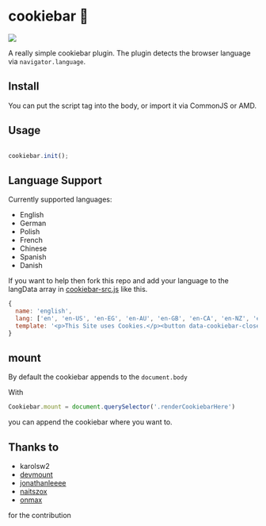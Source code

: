 # cookiebar 🍪

<p align="left">
  <img src="http://img.badgesize.io/janmarkuslanger/cookiebar/master/cookiebar.min.js.svg">
</p>

A really simple cookiebar plugin. The plugin detects the browser language via `navigator.language`.


## Install

You can put the script tag into the body, or import it via CommonJS or AMD.

## Usage

``` javascript

cookiebar.init();

```

## Language Support

Currently supported languages:

- English
- German
- Polish
- French
- Chinese
- Spanish
- Danish 

If you want to help then fork this repo and add your language to
the langData array in [cookiebar-src.js](cookiebar-src.js) like this.

``` javascript
{
  name: 'english',
  lang: ['en', 'en-US', 'en-EG', 'en-AU', 'en-GB', 'en-CA', 'en-NZ', 'en-IE', 'en-ZA', 'en-JM', 'en-BZ', 'en-TT'],
  template: '<p>This Site uses Cookies.</p><button data-cookiebar-close>Accept!</button>'
}
```

## mount

By default the cookiebar appends to the `document.body`

With

``` javascript
Cookiebar.mount = document.querySelector('.renderCookiebarHere')
```

you can append the cookiebar where you want to.

## Thanks to

- karolsw2
- <a href="https://github.com/devmount">devmount</a>
- <a href="https://github.com/jonathanleeee">jonathanleeee</a>
- <a href="https://github.com/naitszox">naitszox</a>
- <a href="https://github.com/onmax">onmax</a>

for the contribution
